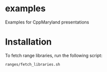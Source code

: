 # examples
Examples for CppMaryland presentations

# Installation
To fetch range libraries, run the following script:
```shell
ranges/fetch_libraries.sh
```

